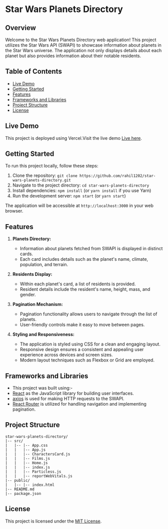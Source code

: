 # Star Wars Planets Directory

## Overview

Welcome to the Star Wars Planets Directory web application! This project utilizes the Star Wars API (SWAPI) to showcase information about planets in the Star Wars universe. The application not only displays details about each planet but also provides information about their notable residents.

## Table of Contents

- [Live Demo](#live-demo)
- [Getting Started](#getting-started)
- [Features](#features)
- [Frameworks and Libraries](#frameworks-and-libraries)
- [Project Structure](#project-structure)
- [License](#license)


## Live Demo

This project is deployed using Vercel.Visit the live demo [Live here](https://star-wars-rahil1202.vercel.app).

## Getting Started

To run this project locally, follow these steps:

1. Clone the repository: `git clone https://github.com/rahil1202/star-wars-planets-directory.git`
2. Navigate to the project directory: `cd star-wars-planets-directory`
3. Install dependencies: `npm install` (or `yarn install` if you use Yarn)
4. Run the development server: `npm start` (or `yarn start`)

The application will be accessible at `http://localhost:3000` in your web browser.

## Features

1. **Planets Directory:**
   - Information about planets fetched from SWAPI is displayed in distinct cards.
   - Each card includes details such as the planet's name, climate, population, and terrain.

2. **Residents Display:**
   - Within each planet's card, a list of residents is provided.
   - Resident details include the resident's name, height, mass, and gender.

3. **Pagination Mechanism:**
   - Pagination functionality allows users to navigate through the list of planets.
   - User-friendly controls make it easy to move between pages.

4. **Styling and Responsiveness:**
   - The application is styled using CSS for a clean and engaging layout.
   - Responsive design ensures a consistent and appealing user experience across devices and screen sizes.
   - Modern layout techniques such as Flexbox or Grid are employed.

## Frameworks and Libraries

- This project was built using:-
- [React](https://reactjs.org/) as the JavaScript library for building user interfaces.
- [axios](https://axios-http.com/) is used for making HTTP requests to the SWAPI.
- [React Router](https://reactrouter.com/) is utilized for handling navigation and implementing pagination.

## Project Structure

```
star-wars-planets-directory/
|-- src/
|   |-- |-- App.css
|   |   |-- App.js
|   |   |-- CharactersCard.js
|   |   |-- Films.js
|   |   |-- Home.js
|   |   |-- index.js
|   |   |-- Particless.js
|   |   |-- reportWebVitals.js
|-- public/
|   |-- |-- index.html
|-- README.md
|-- package.json
```


## License

This project is licensed under the [MIT License](LICENSE).